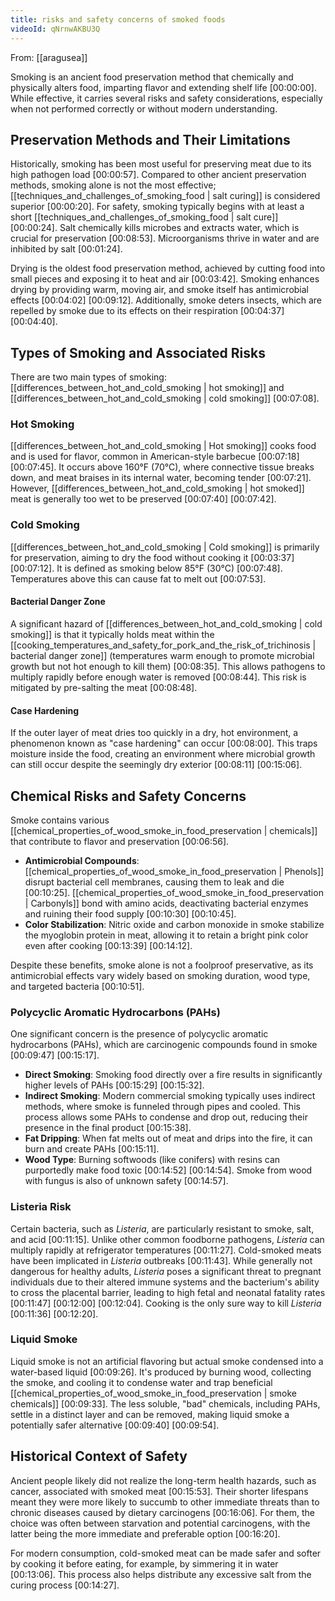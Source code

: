 ```yaml
---
title: risks and safety concerns of smoked foods
videoId: qNrnwAKBU3Q
---
```


From: [[aragusea]] <br/> 

Smoking is an ancient food preservation method that chemically and physically alters food, imparting flavor and extending shelf life <a class="yt-timestamp" data-t="00:00:00">[00:00:00]</a>. While effective, it carries several risks and safety considerations, especially when not performed correctly or without modern understanding.

## Preservation Methods and Their Limitations

Historically, smoking has been most useful for preserving meat due to its high pathogen load <a class="yt-timestamp" data-t="00:00:57">[00:00:57]</a>. Compared to other ancient preservation methods, smoking alone is not the most effective; [[techniques_and_challenges_of_smoking_food | salt curing]] is considered superior <a class="yt-timestamp" data-t="00:00:20">[00:00:20]</a>. For safety, smoking typically begins with at least a short [[techniques_and_challenges_of_smoking_food | salt cure]] <a class="yt-timestamp" data-t="00:00:24">[00:00:24]</a>. Salt chemically kills microbes and extracts water, which is crucial for preservation <a class="yt-timestamp" data-t="00:08:53">[00:08:53]</a>. Microorganisms thrive in water and are inhibited by salt <a class="yt-timestamp" data-t="00:01:24">[00:01:24]</a>.

Drying is the oldest food preservation method, achieved by cutting food into small pieces and exposing it to heat and air <a class="yt-timestamp" data-t="00:03:42">[00:03:42]</a>. Smoking enhances drying by providing warm, moving air, and smoke itself has antimicrobial effects <a class="yt-timestamp" data-t="00:04:02">[00:04:02]</a> <a class="yt-timestamp" data-t="00:09:12">[00:09:12]</a>. Additionally, smoke deters insects, which are repelled by smoke due to its effects on their respiration <a class="yt-timestamp" data-t="00:04:37">[00:04:37]</a> <a class="yt-timestamp" data-t="00:04:40">[00:04:40]</a>.

## Types of Smoking and Associated Risks

There are two main types of smoking: [[differences_between_hot_and_cold_smoking | hot smoking]] and [[differences_between_hot_and_cold_smoking | cold smoking]] <a class="yt-timestamp" data-t="00:07:08">[00:07:08]</a>.

### Hot Smoking
[[differences_between_hot_and_cold_smoking | Hot smoking]] cooks food and is used for flavor, common in American-style barbecue <a class="yt-timestamp" data-t="00:07:18">[00:07:18]</a> <a class="yt-timestamp" data-t="00:07:45">[00:07:45]</a>. It occurs above 160°F (70°C), where connective tissue breaks down, and meat braises in its internal water, becoming tender <a class="yt-timestamp" data-t="00:07:21">[00:07:21]</a>. However, [[differences_between_hot_and_cold_smoking | hot smoked]] meat is generally too wet to be preserved <a class="yt-timestamp" data-t="00:07:40">[00:07:40]</a> <a class="yt-timestamp" data-t="00:07:42">[00:07:42]</a>.

### Cold Smoking
[[differences_between_hot_and_cold_smoking | Cold smoking]] is primarily for preservation, aiming to dry the food without cooking it <a class="yt-timestamp" data-t="00:03:37">[00:03:37]</a> <a class="yt-timestamp" data-t="00:07:12">[00:07:12]</a>. It is defined as smoking below 85°F (30°C) <a class="yt-timestamp" data-t="00:07:48">[00:07:48]</a>. Temperatures above this can cause fat to melt out <a class="yt-timestamp" data-t="00:07:53">[00:07:53]</a>.

#### Bacterial Danger Zone
A significant hazard of [[differences_between_hot_and_cold_smoking | cold smoking]] is that it typically holds meat within the [[cooking_temperatures_and_safety_for_pork_and_the_risk_of_trichinosis | bacterial danger zone]] (temperatures warm enough to promote microbial growth but not hot enough to kill them) <a class="yt-timestamp" data-t="00:08:35">[00:08:35]</a>. This allows pathogens to multiply rapidly before enough water is removed <a class="yt-timestamp" data-t="00:08:44">[00:08:44]</a>. This risk is mitigated by pre-salting the meat <a class="yt-timestamp" data-t="00:08:48">[00:08:48]</a>.

#### Case Hardening
If the outer layer of meat dries too quickly in a dry, hot environment, a phenomenon known as "case hardening" can occur <a class="yt-timestamp" data-t="00:08:00">[00:08:00]</a>. This traps moisture inside the food, creating an environment where microbial growth can still occur despite the seemingly dry exterior <a class="yt-timestamp" data-t="00:08:11">[00:08:11]</a> <a class="yt-timestamp" data-t="00:15:06">[00:15:06]</a>.

## Chemical Risks and Safety Concerns

Smoke contains various [[chemical_properties_of_wood_smoke_in_food_preservation | chemicals]] that contribute to flavor and preservation <a class="yt-timestamp" data-t="00:06:56">[00:06:56]</a>.
*   **Antimicrobial Compounds**: [[chemical_properties_of_wood_smoke_in_food_preservation | Phenols]] disrupt bacterial cell membranes, causing them to leak and die <a class="yt-timestamp" data-t="00:10:25">[00:10:25]</a>. [[chemical_properties_of_wood_smoke_in_food_preservation | Carbonyls]] bond with amino acids, deactivating bacterial enzymes and ruining their food supply <a class="yt-timestamp" data-t="00:10:30">[00:10:30]</a> <a class="yt-timestamp" data-t="00:10:45">[00:10:45]</a>.
*   **Color Stabilization**: Nitric oxide and carbon monoxide in smoke stabilize the myoglobin protein in meat, allowing it to retain a bright pink color even after cooking <a class="yt-timestamp" data-t="00:13:39">[00:13:39]</a> <a class="yt-timestamp" data-t="00:14:12">[00:14:12]</a>.

Despite these benefits, smoke alone is not a foolproof preservative, as its antimicrobial effects vary widely based on smoking duration, wood type, and targeted bacteria <a class="yt-timestamp" data-t="00:10:51">[00:10:51]</a>.

### Polycyclic Aromatic Hydrocarbons (PAHs)
One significant concern is the presence of polycyclic aromatic hydrocarbons (PAHs), which are carcinogenic compounds found in smoke <a class="yt-timestamp" data-t="00:09:47">[00:09:47]</a> <a class="yt-timestamp" data-t="00:15:17">[00:15:17]</a>.
*   **Direct Smoking**: Smoking food directly over a fire results in significantly higher levels of PAHs <a class="yt-timestamp" data-t="00:15:29">[00:15:29]</a> <a class="yt-timestamp" data-t="00:15:32">[00:15:32]</a>.
*   **Indirect Smoking**: Modern commercial smoking typically uses indirect methods, where smoke is funneled through pipes and cooled. This process allows some PAHs to condense and drop out, reducing their presence in the final product <a class="yt-timestamp" data-t="00:15:38">[00:15:38]</a>.
*   **Fat Dripping**: When fat melts out of meat and drips into the fire, it can burn and create PAHs <a class="yt-timestamp" data-t="00:15:11">[00:15:11]</a>.
*   **Wood Type**: Burning softwoods (like conifers) with resins can purportedly make food toxic <a class="yt-timestamp" data-t="00:14:52">[00:14:52]</a> <a class="yt-timestamp" data-t="00:14:54">[00:14:54]</a>. Smoke from wood with fungus is also of unknown safety <a class="yt-timestamp" data-t="00:14:57">[00:14:57]</a>.

### Listeria Risk
Certain bacteria, such as *Listeria*, are particularly resistant to smoke, salt, and acid <a class="yt-timestamp" data-t="00:11:15">[00:11:15]</a>. Unlike other common foodborne pathogens, *Listeria* can multiply rapidly at refrigerator temperatures <a class="yt-timestamp" data-t="00:11:27">[00:11:27]</a>. Cold-smoked meats have been implicated in *Listeria* outbreaks <a class="yt-timestamp" data-t="00:11:43">[00:11:43]</a>. While generally not dangerous for healthy adults, *Listeria* poses a significant threat to pregnant individuals due to their altered immune systems and the bacterium's ability to cross the placental barrier, leading to high fetal and neonatal fatality rates <a class="yt-timestamp" data-t="00:11:47">[00:11:47]</a> <a class="yt-timestamp" data-t="00:12:00">[00:12:00]</a> <a class="yt-timestamp" data-t="00:12:04">[00:12:04]</a>. Cooking is the only sure way to kill *Listeria* <a class="yt-timestamp" data-t="00:11:36">[00:11:36]</a> <a class="yt-timestamp" data-t="00:12:20">[00:12:20]</a>.

### Liquid Smoke
Liquid smoke is not an artificial flavoring but actual smoke condensed into a water-based liquid <a class="yt-timestamp" data-t="00:09:26">[00:09:26]</a>. It's produced by burning wood, collecting the smoke, and cooling it to condense water and trap beneficial [[chemical_properties_of_wood_smoke_in_food_preservation | smoke chemicals]] <a class="yt-timestamp" data-t="00:09:33">[00:09:33]</a>. The less soluble, "bad" chemicals, including PAHs, settle in a distinct layer and can be removed, making liquid smoke a potentially safer alternative <a class="yt-timestamp" data-t="00:09:40">[00:09:40]</a> <a class="yt-timestamp" data-t="00:09:54">[00:09:54]</a>.

## Historical Context of Safety
Ancient people likely did not realize the long-term health hazards, such as cancer, associated with smoked meat <a class="yt-timestamp" data-t="00:15:53">[00:15:53]</a>. Their shorter lifespans meant they were more likely to succumb to other immediate threats than to chronic diseases caused by dietary carcinogens <a class="yt-timestamp" data-t="00:16:06">[00:16:06]</a>. For them, the choice was often between starvation and potential carcinogens, with the latter being the more immediate and preferable option <a class="yt-timestamp" data-t="00:16:20">[00:16:20]</a>.

For modern consumption, cold-smoked meat can be made safer and softer by cooking it before eating, for example, by simmering it in water <a class="yt-timestamp" data-t="00:13:06">[00:13:06]</a>. This process also helps distribute any excessive salt from the curing process <a class="yt-timestamp" data-t="00:14:27">[00:14:27]</a>.